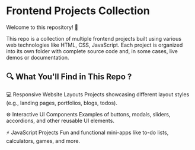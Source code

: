 # Frontend Projects Collection

Welcome to this repository! 🎉

This repo is a collection of multiple frontend projects built using various web technologies like HTML, CSS, JavaScript. Each project is organized into its own folder with complete source code and, in some cases, live demos or documentation.

## 🔍 What You'll Find in This Repo ?

💻 Responsive Website Layouts
Projects showcasing different layout styles (e.g., landing pages, portfolios, blogs, todos).

⚙️ Interactive UI Components
Examples of buttons, modals, sliders, accordions, and other reusable UI elements.

⚡ JavaScript Projects
Fun and functional mini-apps like to-do lists, calculators, games, and more.